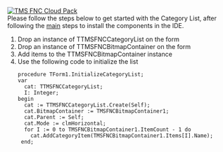 <a href="http://www.tmssoftware.com/site/tmsfncuipack.asp"><img src="https://tmssoftware.com/site/img/github/tmsfncuipack.png" title="TMS FNC UI Pack" alt="TMS FNC Cloud Pack"></a>
<br/>
Please follow the steps below to get started with the Category List, after following the <a href="https://github.com/tmssoftware/TMS-FNC-UI-Pack/blob/master/README.md">main</a> steps to install the components in the IDE.
<ol>
  <li>Drop an instance of TTMSFNCCategoryList on the form</li>  
  <li>Drop an instance of TTMSFNCBitmapContainer on the form</li>
  <li>Add items to the TTMSFNCBitmapContainer instance</li>
  <li>Use the following code to initialize the list</li>
  
  ```delphi
  procedure TForm1.InitializeCategoryList;
  var
    cat: TTMSFNCCategoryList;
    I: Integer;
  begin
    cat := TTMSFNCCategoryList.Create(Self);
    cat.BitmapContainer := TMSFNCBitmapContainer1;
    cat.Parent := Self;
    cat.Mode := clmHorizontal;
    for I := 0 to TMSFNCBitmapContainer1.ItemCount - 1 do
      cat.AddCategoryItem(TMSFNCBitmapContainer1.Items[I].Name);
   end;
  ``` 
</ol>
